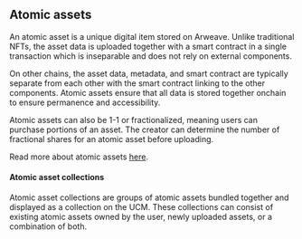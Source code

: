 ## Atomic assets

An atomic asset is a unique digital item stored on Arweave. Unlike traditional NFTs, the asset data is uploaded together with a smart contract in a single transaction which is inseparable and does not rely on external components.

On other chains, the asset data, metadata, and smart contract are typically separate from each other with the smart contract linking to the other components. Atomic assets ensure that all data is stored together onchain to ensure permanence and accessibility.

Atomic assets can also be 1-1 or fractionalized, meaning users can purchase portions of an asset. The creator can determine the number of fractional shares for an atomic asset before uploading.

Read more about atomic assets [here](https://cookbook.arweave.net/concepts/atomic-tokens.html).

#### Atomic asset collections

Atomic asset collections are groups of atomic assets bundled together and displayed as a collection on the UCM. These collections can consist of existing atomic assets owned by the user, newly uploaded assets, or a combination of both.
